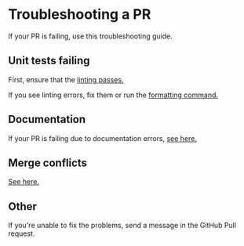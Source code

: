 # Troubleshooting a PR

If your PR is failing, use this troubleshooting guide.

## Unit tests failing

First, ensure that the [linting passes.](pr.md#lintingformatting)


If you see linting errors, fix them or run the [formatting command.](pr.md#lintingformatting)


## Documentation

If your PR is failing due to documentation errors, [see here.](../documentation/debugging.md)

## Merge conflicts

[See here.](pr.md#fixing-merge-conflicts)


## Other

If you're unable to fix the problems, send a message in the GitHub Pull request.